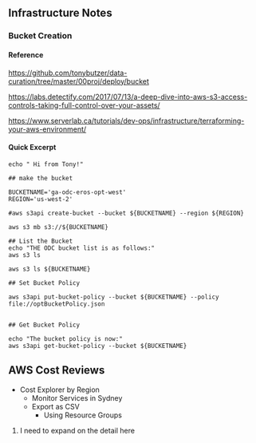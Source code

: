 ## Infrastructure Notes

### Bucket Creation

#### Reference

https://github.com/tonybutzer/data-curation/tree/master/00proj/deploy/bucket

https://labs.detectify.com/2017/07/13/a-deep-dive-into-aws-s3-access-controls-taking-full-control-over-your-assets/


https://www.serverlab.ca/tutorials/dev-ops/infrastructure/terraforming-your-aws-environment/

#### Quick Excerpt

```
echo " Hi from Tony!"

## make the bucket

BUCKETNAME='ga-odc-eros-opt-west'
REGION='us-west-2'

#aws s3api create-bucket --bucket ${BUCKETNAME} --region ${REGION}

aws s3 mb s3://${BUCKETNAME}

## List the Bucket
echo "THE ODC bucket list is as follows:"
aws s3 ls

aws s3 ls ${BUCKETNAME}

## Set Bucket Policy

aws s3api put-bucket-policy --bucket ${BUCKETNAME} --policy file://optBucketPolicy.json


## Get Bucket Policy

echo "The bucket policy is now:"
aws s3api get-bucket-policy --bucket ${BUCKETNAME}
```


## AWS Cost Reviews

- Cost Explorer by Region
	- Monitor Services in Sydney
	- Export as CSV
		- Using Resource Groups

1. I need to expand on the detail here

